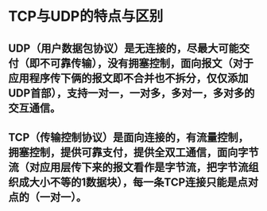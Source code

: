 # TCP与UDP的特点与区别
## UDP（用户数据包协议）是无连接的，尽最大可能交付（即不可靠传输），没有拥塞控制，面向报文（对于应用程序传下俩的报文即不合并也不拆分，仅仅添加UDP首部），支持一对一，一对多，多对一，多对多的交互通信。
## TCP（传输控制协议）是面向连接的，有流量控制，拥塞控制，提供可靠支付，提供全双工通信，面向字节流（对应用层传下来的报文看作是字节流，把字节流组织成大小不等的1数据块），每一条TCP连接只能是点对点的（一对一）。
